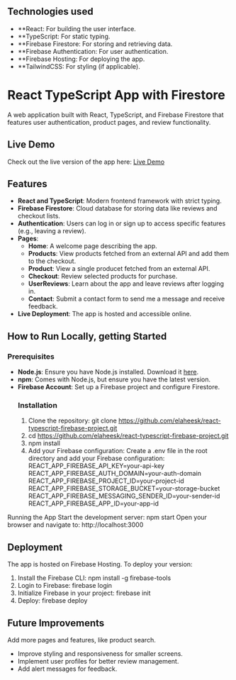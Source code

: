 ## Technologies used
- **React: For building the user interface.
- **TypeScript: For static typing.
- **Firebase Firestore: For storing and retrieving data.
- **Firebase Authentication: For user authentication.
- **Firebase Hosting: For deploying the app.
- **TailwindCSS: For styling (if applicable).

# React TypeScript App with Firestore
A web application built with React, TypeScript, and Firebase Firestore that features user authentication, product pages, and review functionality.

## Live Demo
Check out the live version of the app here: [Live Demo](https://react-typescript-firebas-2b5f2.web.app)

## Features
- **React and TypeScript**: Modern frontend framework with strict typing.
- **Firebase Firestore**: Cloud database for storing data like reviews and checkout lists.
- **Authentication**: Users can log in or sign up to access specific features (e.g., leaving a review).
- **Pages**:
  - **Home**: A welcome page describing the app.
  - **Products**: View products fetched from an external API and add them to the checkout.
  - **Product**: View a single producet fetched from an external API.
  - **Checkout**: Review selected products for purchase.
  - **UserReviews**: Learn about the app and leave reviews after logging in.
  - **Contact**: Submit a contact form to send me a message and receive feedback.
- **Live Deployment**: The app is hosted and accessible online.

## How to Run Locally, getting Started
### Prerequisites
- **Node.js**: Ensure you have Node.js installed. Download it [here](https://nodejs.org/).
- **npm**: Comes with Node.js, but ensure you have the latest version.
- **Firebase Account**: Set up a Firebase project and configure Firestore.
  ### Installation
   1. Clone the repository: git clone https://github.com/elaheesk/react-typescript-firebase-project.git
   2. cd https://github.com/elaheesk/react-typescript-firebase-project.git
   3. npm install
   4. Add your Firebase configuration:
    Create a .env file in the root directory and add your Firebase configuration:
    REACT_APP_FIREBASE_API_KEY=your-api-key
    REACT_APP_FIREBASE_AUTH_DOMAIN=your-auth-domain
    REACT_APP_FIREBASE_PROJECT_ID=your-project-id
    REACT_APP_FIREBASE_STORAGE_BUCKET=your-storage-bucket
    REACT_APP_FIREBASE_MESSAGING_SENDER_ID=your-sender-id
    REACT_APP_FIREBASE_APP_ID=your-app-id

Running the App
Start the development server: npm start
Open your browser and navigate to: http://localhost:3000

 ## Deployment
The app is hosted on Firebase Hosting. To deploy your version:
1. Install the Firebase CLI: npm install -g firebase-tools
2. Login to Firebase: firebase login
3. Initialize Firebase in your project: firebase init
4. Deploy: firebase deploy

## Future Improvements 
 Add more pages and features, like product search.
- Improve styling and responsiveness for smaller screens.
- Implement user profiles for better review management.
- Add alert messages for feedback.









